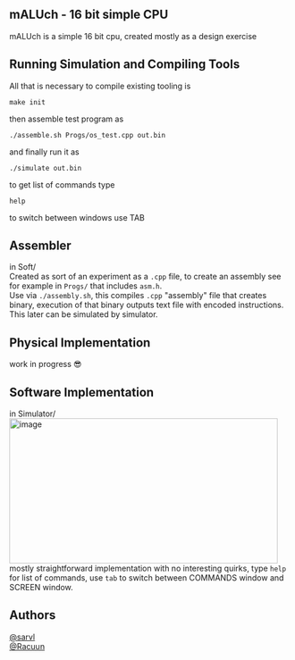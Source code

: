 ## mALUch - 16 bit simple CPU

mALUch is a simple 16 bit cpu, created mostly as a design exercise 

## Running Simulation and Compiling Tools
All that is necessary to compile existing tooling is
```
make init
```

then assemble test program as 
```
./assemble.sh Progs/os_test.cpp out.bin
```

and finally run it as 
```
./simulate out.bin
```

to get list of commands type
```
help
```
to switch between windows use TAB

## Assembler  
in Soft/  
Created as sort of an experiment as a `.cpp` file, to create an assembly see for example in `Progs/` that includes `asm.h`.  
Use via `./assembly.sh`, this compiles `.cpp` "assembly" file that creates binary, execution of that binary outputs text file with encoded instructions. This later can be simulated by simulator.

## Physical Implementation
work in progress 😎

## Software Implementation
in Simulator/  
<img width="480" height="260" alt="image" src="https://github.com/user-attachments/assets/f5a14a92-ca31-491f-be20-6069195eb470" />  
mostly straightforward implementation with no interesting quirks, type `help` for list of commands, use `tab` to switch between COMMANDS window and SCREEN window.

## Authors
[@sarvl](https://github.com/sarvl)  
[@Racuun](https://github.com/Racuun)  

